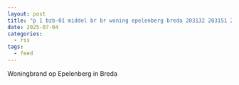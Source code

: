 ```yaml
---
layout: post
title: "p 1 bzb-01 middel br br woning epelenberg breda 203132 203151 203092"
date: 2025-07-04
categories: 
  - rss
tags: 
  - feed
---
```


Woningbrand op Epelenberg in Breda
